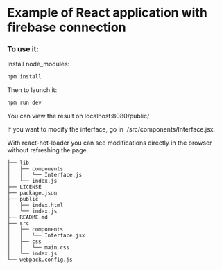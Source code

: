 # Example of React application with firebase connection

### To use it:
Install node_modules:
```bash
npm install
```

Then to launch it:
```bash
npm run dev
```

You can view the result on localhost:8080/public/

If you want to modify the interface, go in ./src/components/Interface.jsx.

With react-hot-loader you can see modifications directly in the browser without refreshing the page.

```.
├── lib
│   ├── components
│   │   └── Interface.js
│   └── index.js
├── LICENSE
├── package.json
├── public
│   ├── index.html
│   └── index.js
├── README.md
├── src
│   ├── components
│   │   └── Interface.jsx
│   ├── css
│   │   └── main.css
│   └── index.js
└── webpack.config.js
```
